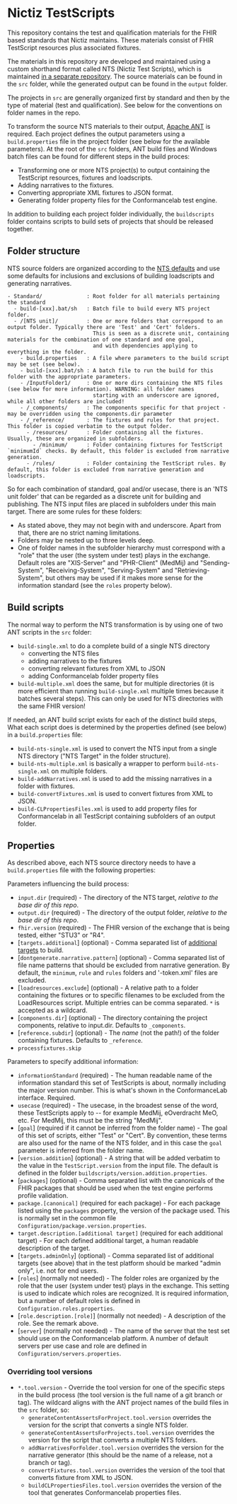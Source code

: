 # Nictiz TestScripts

This repository contains the test and qualification materials for the FHIR based standards that Nictiz maintains. These materials consist of FHIR TestScript resources plus associated fixtures.

The materials in this repository are developed and maintained using a custom shorthand format called NTS (Nictiz Test Scripts), which is maintained [in a separate repository](https://github.com/Nictiz/Nictiz-tooling-testscripts/tree/main/generate). The source materials can be found in the `src` folder, while the generated output can be found in the `output` folder.

The projects in `src` are generally organized first by standard and then by the type of material (test and qualification). See below for the conventions on folder names in the repo.

To transform the source NTS materials to their output, [Apache ANT](https://ant.apache.org/) is required. Each project defines the output parameters using a `build.properties` file in the project folder (see below for the available parameters). At the root of the `src` folders, ANT build files and Windows batch files can be found for different steps in the build proces:

* Transforming one or more NTS project(s) to output containing the TestScript resources, fixtures and loadscripts.
* Adding narratives to the fixtures.
* Converting appropriate XML fixtures to JSON format.
* Generating folder property files for the Conformancelab test engine.

In addition to building each project folder individually, the `buildscripts` folder contains scripts to build sets of projects that should be released together. 

## Folder structure

NTS source folders are organized according to the [NTS defaults](https://github.com/Nictiz/Nictiz-tooling-testscripts/tree/main/generate#folder-structure) and use some defaults for inclusions and exclusions of building loadscripts and generating narratives.

```
- Standard/              : Root folder for all materials pertaining the standard
  - build-[xxx].bat/sh   : Batch file to build every NTS project folder.
  - /[NTS unit]/         : One or more folders that correspond to an output folder. Typically there are 'Test' and 'Cert' folders.
                           This is seen as a discrete unit, containing materials for the combination of one standard and one goal,
                           and with dependencies applying to everything in the folder.
    - build.properties   : A file where parameters to the build script may be set (see below).
    - build-[xxx].bat/sh : A batch file to run the build for this folder with the appropriate parameters.
    - /InputFolder1/     : One or more dirs containing the NTS files (see below for more information). WARNING: all folder names
                           starting with an underscore are ignored, while all other folders are included!
    - /_components/      : The components specific for that project - may be overridden using the components.dir parameter
    - /_reference/       : The fixtures and rules for that project. This folder is copied verbatim to the output folder.
      - /resources/      : Folder containing all the fixtures. Usually, these are organized in subfolders.
        - /minimum/      : Folder containing fixtures for TestScript `minimumId` checks. By default, this folder is excluded from narrative generation.
      - /rules/          : Folder containing the TestScript rules. By default, this folder is excluded from narrative generation and loadscripts.
```

So for each combination of standard, goal and/or usecase, there is an 'NTS unit folder' that can be regarded as a discrete unit for building and publishing. The NTS input files are placed in subfolders under this main target. There are some rules for these folders:

* As stated above, they may not begin with and underscore. Apart from that, there are no strict naming limitations.
* Folders may be nested up to three levels deep.
* One of folder names in the subfolder hierarchy must correspond with a "role" that the user (the system under test) plays in the exchange. Default roles are "XIS-Server" and "PHR-Client" (MedMij) and "Sending-System", "Receiving-System", "Serving-System" and "Retrieving-System", but others may be used if it makes more sense for the information standard (see the `roles` property below).

## Build scripts

The normal way to perform the NTS transformation is by using one of two ANT scripts in the `src` folder:
* `build-single.xml` to do a complete build of a single NTS directory
  * converting the NTS files
  * adding narratives to the fixtures
  * converting relevant fixtures from XML to JSON
  * adding Conformancelab folder property files
* `build-multiple.xml` does the same, but for multiple directories (it is more efficient than running `build-single.xml` multiple times because it batches several steps). This can only be used for NTS directories with the same FHIR version!

If needed, an ANT build script exists for each of the distinct build steps, What each script does is determined by the properties defined (see below) in a `build.properties` file:

* `build-nts-single.xml` is used to convert the NTS input from a single NTS directory ("NTS Target" in the folder structure).
* `build-nts-multiple.xml` is basically a wrapper to perform `build-nts-single.xml` on multiple folders.
* `build-addNarratives.xml` is used to add the missing narratives in a folder with fixtures.
* `build-convertFixtures.xml` is used to convert fixtures from XML to JSON.
* `build-CLPropertiesFiles.xml` is used to add property files for Conformancelab in all TestScript containing subfolders of an output folder.

## Properties
As described above, each NTS source directory needs to have a `build.properties` file with the following properties:

Parameters influencing the build process:

* `input.dir` (required) - The directory of the NTS target, _relative to the base dir of this repo_.
* `output.dir` (required) - The directory of the output folder, _relative to the base dir of this repo_.
* `fhir.version` (required) - The FHIR version of the exchange that is being tested, either "STU3" or "R4".
* [`targets.additional`] (optional) - Comma separated list of [additional targets](https://github.com/Nictiz/Nictiz-tooling-testscripts/tree/main/generate#building-different-variants) to build.
* [`dontgenerate.narrative.pattern`] (optional) - Comma separated list of file name patterns that should be excluded from narrative generation. By default, the `minimum`, `rule` and `rules` folders and '-token.xml' files are excluded.
* [`loadresources.exclude`] (optional) - A relative path to a folder containing the fixtures or to specific filenames to be excluded from the LoadResources script. Multiple entries can be comma separated. `*` is accepted as a wildcard.
* [`components.dir`] (optional) - The directory containing the project components, relative to input.dir. Defaults to `_components`.
* [`reference.subdir`] (optional) - The _name_ (not the path!) of the folder containing fixtures. Defaults to `_reference`.
* `processfixtures.skip`

Parameters to specify additional information:
* `informationStandard` (required) - The human readable name of the information standard this set of TestScripts is about, normally including the major version number. This is what's shown in the ConformanceLab interface. Required.
* `usecase` (required) - The usecase, in the broadest sense of the word, these TestScripts apply to -- for example MedMij, eOverdracht MeO, etc. For MedMij, this must be the string "MedMij".
* [`goal`] (required if it cannot be inferred from the folder name) - The goal of this set of scripts, either "Test" or "Cert". By convention, these terms are also used for the name of the NTS folder, and in this case the `goal` parameter is inferred from the folder name.
* [`version.addition`] (optional) - A string that will be added verbatim to the value in the `TestScript.version` from the input file. The default is defined in the folder `buildscripts/version.addition.properties`.
* [`packages`] (optional) - Comma separated list with the canonicals of the FHIR packages that should be used when the test engine performs profile validation.
* `package.[canonical]` (required for each package) - For each package listed using the `packages` property, the version of the package used. This is normally set in the common file `Configuration/package.version.properties`.
* `target.description.[additional target]` (required for each additional target) - For each defined additional target, a human readable description of the target.
* [`targets.adminOnly`] (optional) - Comma separated list of additional targets (see above) that in the test platform should be marked "admin only", i.e. not for end users.
* [`roles`] (normally not needed) - The folder roles are organized by the role that the user (system under test) plays in the exchange. This setting is used to indicate which roles are recognized. It is required information, but a number of default roles is defined in `Configuration.roles.properties`.
* [`role.description.[role]`] (normally not needed) - A description of the role. See the remark above.
* [`server`] (normally not needed) - The name of the server that the test set should use on the Conformancelab platform. A number of default servers per use case and role are defined in `Configuration/servers.properties`.

### Overriding tool versions
* `*.tool.version` - Override the tool version for one of the specific steps in the build process (the tool version is the full name of a git branch or tag). The wildcard aligns with the ANT project names of the build files in the `src` folder, so:
  * `generateContentAssertsForProject.tool.version` overrides the version for the script that converts a single NTS folder.
  * `generateContentAssertsForProjects.tool.version` overrides the version for the script that converts a multiple NTS folders.
  * `addNarrativesForFolder.tool.version` overrides the version for the narrative generator (this should be the name of a release, not a branch or tag).
  * `convertFixtures.tool.version` overrides the version of the tool that converts fixture from XML to JSON.
  * `buildCLPropertiesFiles.tool.version` overrides the version of the tool that generates Conformancelab properties files.
